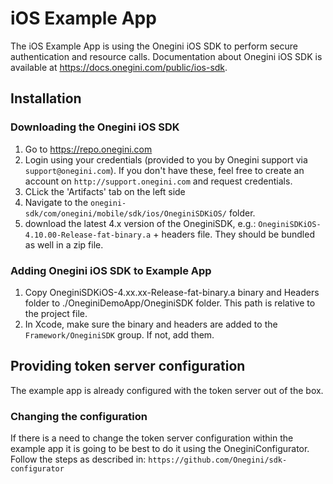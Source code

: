 # iOS Example App

The iOS Example App is using the Onegini iOS SDK to perform secure authentication and resource calls. Documentation about Onegini iOS SDK is available at https://docs.onegini.com/public/ios-sdk. 

## Installation

### Downloading the Onegini iOS SDK
1. Go to https://repo.onegini.com
2. Login using your credentials (provided to you by Onegini support via `support@onegini.com`). If you don't have these, feel free to create an account on `http://support.onegini.com` and request credentials. 
3. CLick the 'Artifacts' tab on the left side 
4. Navigate to the `onegini-sdk/com/onegini/mobile/sdk/ios/OneginiSDKiOS/` folder. 
5. download the latest 4.x version of the OneginiSDK, e.g.: `OneginiSDKiOS-4.10.00-Release-fat-binary.a` + headers file. They should be bundled as well in a zip file. 

### Adding Onegini iOS SDK to Example App
1. Copy OneginiSDKiOS-4.xx.xx-Release-fat-binary.a binary and Headers folder to ./OneginiDemoApp/OneginiSDK folder. This path is relative to the project file.
2. In Xcode, make sure the binary and headers are added to the `Framework/OneginiSDK` group. If not, add them.

## Providing token server configuration
The example app is already configured with the token server out of the box. 

### Changing the configuration
If there is a need to change the token server configuration within the example app it is going to be best to do it using the OneginiConfigurator. Follow the steps as described in: `https://github.com/Onegini/sdk-configurator`
